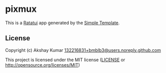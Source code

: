 # pixmux

This is a [Ratatui] app generated by the [Simple Template].

[Ratatui]: https://ratatui.rs
[Simple Template]: https://github.com/ratatui/templates/tree/main/simple

## License

Copyright (c) Akshay Kumar <132216831+bmblb3@users.noreply.github.com>

This project is licensed under the MIT license ([LICENSE] or <http://opensource.org/licenses/MIT>)

[LICENSE]: ./LICENSE
